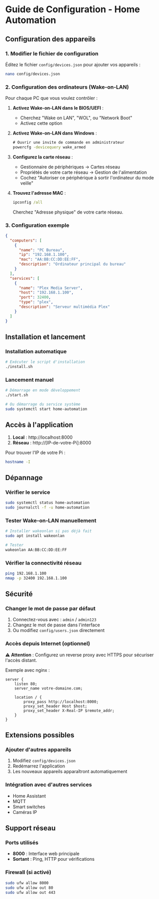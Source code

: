 # Guide de Configuration - Home Automation

## Configuration des appareils

### 1. Modifier le fichier de configuration

Éditez le fichier `config/devices.json` pour ajouter vos appareils :

```bash
nano config/devices.json
```

### 2. Configuration des ordinateurs (Wake-on-LAN)

Pour chaque PC que vous voulez contrôler :

1. **Activez Wake-on-LAN dans le BIOS/UEFI** :
   - Cherchez "Wake on LAN", "WOL", ou "Network Boot"
   - Activez cette option

2. **Activez Wake-on-LAN dans Windows** :
   ```cmd
   # Ouvrir une invite de commande en administrateur
   powercfg -devicequery wake_armed
   ```

3. **Configurez la carte réseau** :
   - Gestionnaire de périphériques → Cartes réseau
   - Propriétés de votre carte réseau → Gestion de l'alimentation
   - Cochez "Autoriser ce périphérique à sortir l'ordinateur du mode veille"

4. **Trouvez l'adresse MAC** :
   ```cmd
   ipconfig /all
   ```
   Cherchez "Adresse physique" de votre carte réseau.

### 3. Configuration exemple

```json
{
  "computers": [
    {
      "name": "PC Bureau",
      "ip": "192.168.1.100",
      "mac": "AA:BB:CC:DD:EE:FF",
      "description": "Ordinateur principal du bureau"
    }
  ],
  "services": [
    {
      "name": "Plex Media Server",
      "host": "192.168.1.100",
      "port": 32400,
      "type": "plex",
      "description": "Serveur multimédia Plex"
    }
  ]
}
```

## Installation et lancement

### Installation automatique

```bash
# Exécuter le script d'installation
./install.sh
```

### Lancement manuel

```bash
# Démarrage en mode développement
./start.sh

# Ou démarrage du service système
sudo systemctl start home-automation
```

## Accès à l'application

1. **Local** : http://localhost:8000
2. **Réseau** : http://[IP-de-votre-Pi]:8000

Pour trouver l'IP de votre Pi :
```bash
hostname -I
```

## Dépannage

### Vérifier le service
```bash
sudo systemctl status home-automation
sudo journalctl -f -u home-automation
```

### Tester Wake-on-LAN manuellement
```bash
# Installer wakeonlan si pas déjà fait
sudo apt install wakeonlan

# Tester
wakeonlan AA:BB:CC:DD:EE:FF
```

### Vérifier la connectivité réseau
```bash
ping 192.168.1.100
nmap -p 32400 192.168.1.100
```

## Sécurité

### Changer le mot de passe par défaut

1. Connectez-vous avec : `admin` / `admin123`
2. Changez le mot de passe dans l'interface
3. Ou modifiez `config/users.json` directement

### Accès depuis Internet (optionnel)

⚠️ **Attention** : Configurez un reverse proxy avec HTTPS pour sécuriser l'accès distant.

Exemple avec nginx :
```nginx
server {
    listen 80;
    server_name votre-domaine.com;
    
    location / {
        proxy_pass http://localhost:8000;
        proxy_set_header Host $host;
        proxy_set_header X-Real-IP $remote_addr;
    }
}
```

## Extensions possibles

### Ajouter d'autres appareils

1. Modifiez `config/devices.json`
2. Redémarrez l'application
3. Les nouveaux appareils apparaîtront automatiquement

### Intégration avec d'autres services

- Home Assistant
- MQTT
- Smart switches
- Caméras IP

## Support réseau

### Ports utilisés

- **8000** : Interface web principale
- **Sortant** : Ping, HTTP pour vérifications

### Firewall (si activé)

```bash
sudo ufw allow 8000
sudo ufw allow out 80
sudo ufw allow out 443
```